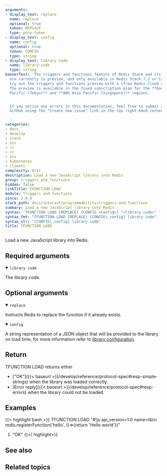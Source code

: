 ```yaml
---
arguments:
- display_text: replace
  name: replace
  optional: true
  token: REPLACE
  type: pure-token
- display_text: config
  name: config
  optional: true
  token: CONFIG
  type: string
- display_text: library code
  name: library-code
  type: string
bannerText: 'The triggers and functions feature of Redis Stack and its documentation
  are currently in preview, and only available in Redis Stack 7.2 or later. You can
  try out the triggers and functions preview with a [free Redis Cloud account](https://redis.com/try-free/?utm_source=redisio&utm_medium=referral&utm_campaign=2023-09-try_free&utm_content=cu-redis_cloud_users).
  The preview is available in the fixed subscription plan for the **Google Cloud Asia
  Pacific (Tokyo)** and **AWS Asia Pacific (Singapore)** regions.


  If you notice any errors in this documentation, feel free to submit an issue to
  GitHub using the "Create new issue" link in the top right-hand corner of this page.

  '
categories:
- docs
- develop
- stack
- oss
- rs
- rc
- oss
- kubernetes
- clients
complexity: O(1)
description: Load a new JavaScript library into Redis
group: triggers_and_functions
hidden: false
linkTitle: TFUNCTION LOAD
module: Triggers and functions
since: 2.0.0
stack_path: docs/interact/programmability/triggers-and-functions
summary: Load a new JavaScript library into Redis
syntax: 'TFUNCTION LOAD [REPLACE] [CONFIG <config>] "<library code>" '
syntax_fmt: "TFUNCTION LOAD [REPLACE] [CONFIG\_config] library code"
syntax_str: "[CONFIG\_config] library code"
title: TFUNCTION LOAD
---
```


Load a new JavaScript library into Redis.

## Required arguments

<details open>
<summary><code>library code</code></summary>

The library code.
</details>

## Optional arguments

<details open>
<summary><code>replace</code></summary>

Instructs Redis to replace the function if it already exists.
</details>

<details open>
<summary><code>config</code></summary>

A string representation of a JSON object that will be provided to the library on load time, for more information refer to [library configuration](../docs/concepts/Library_Configuration.md).
</details>

## Return

TFUNCTION LOAD returns either

* ["OK"]({{< baseurl >}}/develop/reference/protocol-spec#resp-simple-strings) when the library was loaded correctly.
* [Error reply]({{< baseurl >}}/develop/reference/protocol-spec#resp-errors) when the library could not be loaded.

## Examples

{{< highlight bash >}}
TFUNCTION LOAD "#!js api_version=1.0 name=lib\n redis.registerFunction('hello', ()=>{return 'Hello world'})"
1) "OK"
{{</ highlight>}}

## See also

## Related topics

